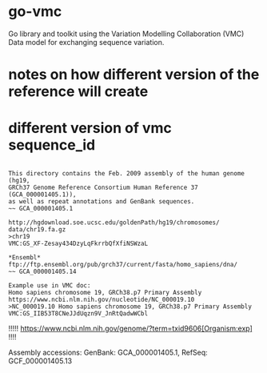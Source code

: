 # go-vmc
Go library and toolkit using the Variation Modelling Collaboration (VMC) Data model for exchanging sequence variation.



# notes on how different version of the reference will create 
# different version of vmc sequence_id

```

This directory contains the Feb. 2009 assembly of the human genome (hg19,
GRCh37 Genome Reference Consortium Human Reference 37 (GCA_000001405.1)),
as well as repeat annotations and GenBank sequences.
~~ GCA_000001405.1

http://hgdownload.soe.ucsc.edu/goldenPath/hg19/chromosomes/
data/chr19.fa.gz
>chr19
VMC:GS_XF-Zesay434DzyLqFkrrbQfXfiNSWzaL
```

```
*Ensembl*
ftp://ftp.ensembl.org/pub/grch37/current/fasta/homo_sapiens/dna/
~~ GCA_000001405.14
```

```
Example use in VMC doc:
Homo sapiens chromosome 19, GRCh38.p7 Primary Assembly
https://www.ncbi.nlm.nih.gov/nucleotide/NC_000019.10
>NC_000019.10 Homo sapiens chromosome 19, GRCh38.p7 Primary Assembly
VMC:GS_IIB53T8CNeJJdUqzn9V_JnRtQadwWCbl
```




!!!!!
https://www.ncbi.nlm.nih.gov/genome/?term=txid9606[Organism:exp]
!!!!

Assembly accessions: GenBank: GCA_000001405.1, RefSeq: GCF_000001405.13
